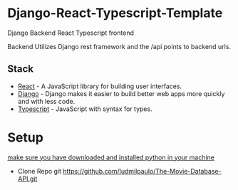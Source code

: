 # Django-React-Typescript-Template

Django Backend React Typescript frontend 



Backend Utilizes Django rest framework and the /api points to backend urls.

## Stack

- [React](https://reactjs.org/) - A JavaScript library for building user interfaces.
- [Django](https://www.djangoproject.com/) - Django makes it easier to build better web apps more quickly and with less code.
- [Typescript](https://www.typescriptlang.org/) - JavaScript with syntax for types.


# Setup

[make sure you have downloaded and  installed python in your machine](https://www.python.org/downloads/)

- Clone Repo
git https://github.com/ludmilpaulo/The-Movie-Database-API.git
```